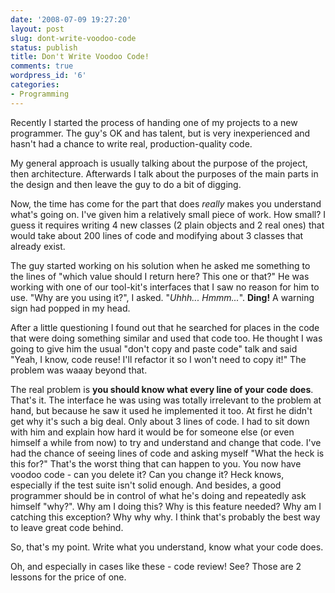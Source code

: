 ```yaml
---
date: '2008-07-09 19:27:20'
layout: post
slug: dont-write-voodoo-code
status: publish
title: Don't Write Voodoo Code!
comments: true
wordpress_id: '6'
categories:
- Programming
---
```


Recently I started the process of handing one of my projects to a new programmer. The guy's OK and has talent, but is very inexperienced and hasn't had a chance to write real, production-quality code.

My general approach is usually talking about the purpose of the project, then architecture. Afterwards I talk about the purposes of the main parts in the design and then leave the guy to do a bit of digging.

Now, the time has come for the part that does _really_ makes you understand what's going on. I've given him a relatively small piece of work. How small? I guess it requires writing 4 new classes (2 plain objects and 2 real ones) that would take about 200 lines of code and modifying about 3 classes that already exist.

The guy started working on his solution when he asked me something to the lines of "which value should I return here? This one or that?" He was working with one of our tool-kit's interfaces that I saw no reason for him to use. "Why are you using it?", I asked. "_Uhhh... Hmmm..._". **Ding!** A warning sign had popped in my head.

After a little questioning I found out that he searched for places in the code that were doing something similar and used that code too. He thought I was going to give him the usual "don't copy and paste code" talk and said "Yeah, I know, code reuse! I'll refactor it so I won't need to copy it!" The problem was waaay beyond that.

The real problem is **you should know what every line of your code does**. That's it. The interface he was using was totally irrelevant to the problem at hand, but because he saw it used he implemented it too. At first he didn't get why it's such a big deal. Only about 3 lines of code. I had to sit down with him and explain how hard it would be for someone else (or even himself a while from now) to try and understand and change that code. I've had the chance of seeing lines of code and asking myself "What the heck is this for?" That's the worst thing that can happen to you. You now have voodoo code - can you delete it? Can you change it? Heck knows, especially if the test suite isn't solid enough. And besides, a good programmer should be in control of what he's doing and repeatedly ask himself "why?". Why am I doing this? Why is this feature needed? Why am I catching this exception? Why why why. I think that's probably the best way to leave great code behind.

So, that's my point. Write what you understand, know what your code does.

Oh, and especially in cases like these - code review! See? Those are 2 lessons for the price of one.
